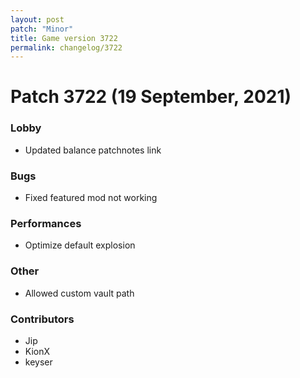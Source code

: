 ```yaml
---
layout: post
patch: "Minor"
title: Game version 3722
permalink: changelog/3722
---
```


# Patch 3722 (19 September, 2021)

### Lobby

- Updated balance patchnotes link

### Bugs

- Fixed featured mod not working

### Performances

- Optimize default explosion

### Other

- Allowed custom vault path

### Contributors

- Jip
- KionX
- keyser
